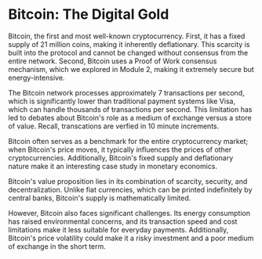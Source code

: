 # Bitcoin: The Digital Gold

Bitcoin, the first and most well-known cryptocurrency. First, it has a fixed supply of 21 million coins, making it inherently deflationary. This scarcity is built into the protocol and cannot be changed without consensus from the entire network. Second, Bitcoin uses a Proof of Work consensus mechanism, which we explored in Module 2, making it extremely secure but energy-intensive.

The Bitcoin network processes approximately 7 transactions per second, which is significantly lower than traditional payment systems like Visa, which can handle thousands of transactions per second. This limitation has led to debates about Bitcoin's role as a medium of exchange versus a store of value. Recall, transcations are verfied in 10 minute increments. 

Bitcoin often serves as a benchmark for the entire cryptocurrency market; when Bitcoin's price moves, it typically influences the prices of other cryptocurrencies. Additionally, Bitcoin's fixed supply and deflationary nature make it an interesting case study in monetary economics.

Bitcoin's value proposition lies in its combination of scarcity, security, and decentralization. Unlike fiat currencies, which can be printed indefinitely by central banks, Bitcoin's supply is mathematically limited.

However, Bitcoin also faces significant challenges. Its energy consumption has raised environmental concerns, and its transaction speed and cost limitations make it less suitable for everyday payments. Additionally, Bitcoin's price volatility could make it a risky investment and a poor medium of exchange in the short term.

